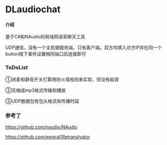 # DLaudiochat

#### 介绍

基于C#和NAudio的局域网语音聊天工具

UDP通信，没有一个主机做服务端，只有客户端。双方均填入对方IP并在同一个button按下事件设置相同端口后连接即可

### ToDoList

①闭麦和静音开关打算用防火墙规则来实现，但没有起效

②压缩成mp3格式传输和播放

③UDP数据包有包头格式和传播时延

### 参考了
https://github.com/naudio/NAudio

https://github.com/ewgraf/Retranslyator
